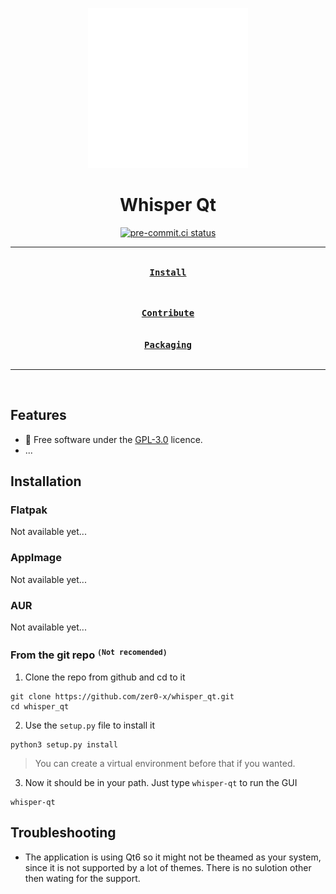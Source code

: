 <div align = center>

![Logo](assets/io.github.zer0_x.Whisper_Qt.svg)

<h1>Whisper Qt</h1>

[![pre-commit.ci status](https://results.pre-commit.ci/badge/github/zer0-x/whisper_qt/main.svg)](https://results.pre-commit.ci/latest/github/zer0-x/whisper_qt/main)

<!-- TODO: Add descreption. -->

---

[<kbd><br><b>Install</b><br><br></kbd>](#installation)
<!-- [<kbd><br><b>Screenshots</b><br><br></kbd>](#screenshots) -->
[<kbd><br><b>Contribute</b><br><br></kbd>](CONTRIBUTING.md)
[<kbd><br><b>Packaging</b><br><br></kbd>](PACKAGING.md)

---

<br>

</div>

## Features
- 🧾 Free software under the [GPL-3.0](https://www.gnu.org/licenses/gpl-3.0.html) licence.
- ...


## Installation
### Flatpak
Not available yet...
### AppImage
Not available yet...
### AUR
Not available yet...
### From the git repo <sup>`(Not recomended)`</sup>
1. Clone the repo from github and cd to it
```shell
git clone https://github.com/zer0-x/whisper_qt.git
cd whisper_qt
```
2. Use the `setup.py` file to install it
```shell
python3 setup.py install
```
> You can create a virtual environment before that if you wanted.
3. Now it should be in your path. Just type `whisper-qt` to run the GUI
```shell
whisper-qt
```

<!-- TODO: Add screenshots. -->
<!-- # Screenshots -->
<!---->
<!-- <img src = "" height="300px"> -->
<!---->
<!-- <sub>The theme might be differant depending on your desktop environment.</sub> -->

## Troubleshooting
- The application is using Qt6 so it might not be theamed as your system, since it is not supported by a lot of themes. There is no sulotion other then wating for the support.
